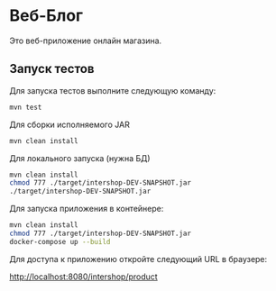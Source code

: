 # Веб-Блог

Это веб-приложение онлайн магазина.

## Запуск тестов

Для запуска тестов выполните следующую команду:

```bash
mvn test
```

Для сборки исполняемого JAR
```bash
mvn clean install
```

Для локального запуска (нужна БД)
```bash
mvn clean install
chmod 777 ./target/intershop-DEV-SNAPSHOT.jar
./target/intershop-DEV-SNAPSHOT.jar
```

Для запуска приложения в контейнере:
```bash
mvn clean install
chmod 777 ./target/intershop-DEV-SNAPSHOT.jar
docker-compose up --build
```

Для доступа к приложению откройте следующий URL в браузере:

[http://localhost:8080/intershop/product](http://localhost:8080/intershop/product)




